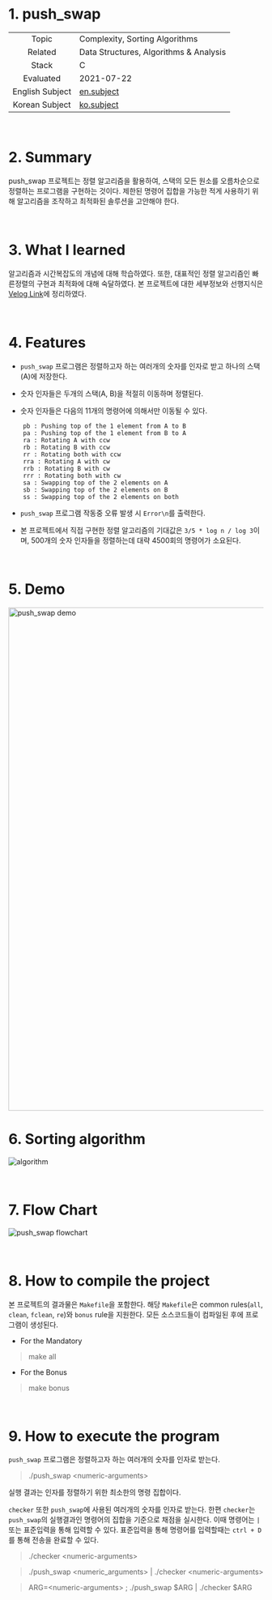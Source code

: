 # 1. push_swap

|  |  |
| :-: | - |
| Topic | Complexity, Sorting Algorithms |
| Related | Data Structures, Algorithms & Analysis |
| Stack | C |
| Evaluated | 2021-07-22 |
| English Subject | [en.subject](https://github.com/24siefil/42SEOUL-42cursus/blob/main/02-push_swap/subject.pdf) |
| Korean Subject | [ko.subject](https://github.com/24siefil/42SEOUL-42cursus/blob/main/02-push_swap/push_swap.ko.md) |

<br/>

# 2. Summary

push_swap 프로젝트는 정렬 알고리즘을 활용하여, 스택의 모든 원소를 오름차순으로 정렬하는 프로그램을 구현하는 것이다. 제한된 명령어 집합을 가능한 적게 사용하기 위해 알고리즘을 조작하고 최적화된 솔루션을 고안해야 한다.

<br/>

# 3. What I learned

알고리즘과 시간복잡도의 개념에 대해 학습하였다. 또한, 대표적인 정렬 알고리즘인 빠른정렬의 구현과 최적화에 대해 숙달하였다. 본 프로젝트에 대한 세부정보와 선행지식은 [Velog Link](https://velog.io/@sshin/pushswap-Complexity)에 정리하였다.

<br/>

# 4. Features

* `push_swap` 프로그램은 정렬하고자 하는 여러개의 숫자를 인자로 받고 하나의 스택(A)에 저장한다.

* 숫자 인자들은 두개의 스택(A, B)을 적절히 이동하며 정렬된다.

* 숫자 인자들은 다음의 11개의 명령어에 의해서만 이동될 수 있다.

```
	pb : Pushing top of the 1 element from A to B
	pa : Pushing top of the 1 element from B to A
	ra : Rotating A with ccw
	rb : Rotating B with ccw
	rr : Rotating both with ccw
	rra : Rotating A with cw
	rrb : Rotating B with cw
	rrr : Rotating both with cw
	sa : Swapping top of the 2 elements on A
	sb : Swapping top of the 2 elements on B
	ss : Swapping top of the 2 elements on both
```

* `push_swap` 프로그램 작동중 오류 발생 시 `Error\n`를 출력한다.

* 본 프로젝트에서 직접 구현한 정렬 알고리즘의 기대값은 `3/5 * log n / log 3`이며, 500개의 숫자 인자들을 정렬하는데 대략 4500회의 명령어가 소요된다.

<br/>

# 5. Demo

<img width="994" alt="push_swap demo" src="https://user-images.githubusercontent.com/83692797/131016234-f19266d8-b793-4ed3-b573-bff0ab0d1052.png">

<br/>

# 6. Sorting algorithm

![algorithm](https://user-images.githubusercontent.com/83692797/127196084-fb5c4956-23de-4d6b-b3ea-2bacb5ecfbd1.png)

<br/>

# 7. Flow Chart

![push_swap flowchart](https://user-images.githubusercontent.com/83692797/128640592-705f0791-f34e-4a72-b7b0-5b0b062ba001.png)

<br/>

# 8. How to compile the project
본 프로젝트의 결과물은 `Makefile`을 포함한다. 해당 `Makefile`은 common rules(`all`, `clean`, `fclean`, `re`)와 `bonus` rule을 지원한다. 모든 소스코드들이 컴파일된 후에 프로그램이 생성된다.

* For the Mandatory
> make all
* For the Bonus
> make bonus

<br/>

# 9. How to execute the program

`push_swap` 프로그램은 정렬하고자 하는 여러개의 숫자를 인자로 받는다.

> ./push_swap \<numeric-arguments>

실행 결과는 인자를 정렬하기 위한 최소한의 명령 집합이다.

`checker` 또한 `push_swap`에 사용된 여러개의 숫자를 인자로 받는다. 한편 `checker`는 `push_swap`의 실행결과인 명령어의 집합을 기준으로 채점을 실시한다. 이때 명령어는 `|` 또는 표준입력을 통해 입력할 수 있다. 표준입력을 통해 명령어를 입력할때는 `ctrl + D`를 통해 전송을 완료할 수 있다.

> ./checker \<numeric-arguments>

> ./push_swap \<numeric_arguments> | ./checker \<numeric-arguments>

> ARG=\<numeric-arguments> ; ./push_swap $ARG | ./checker $ARG
